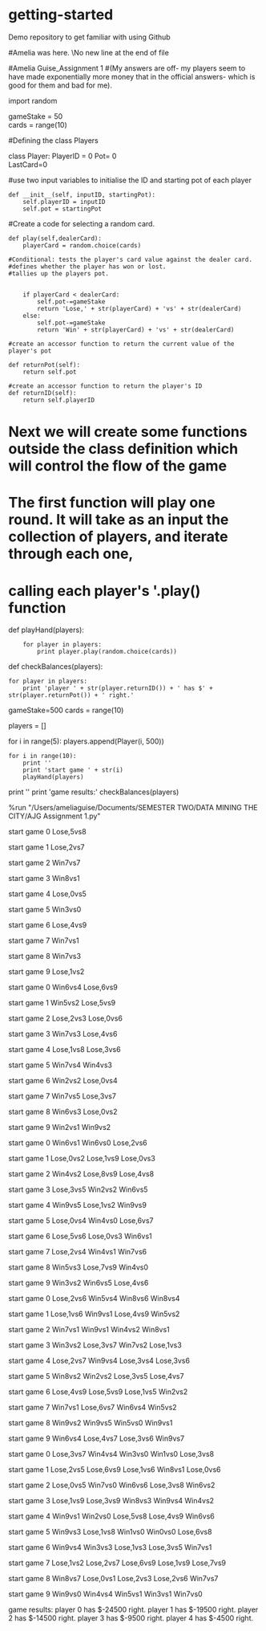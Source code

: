 # getting-started
Demo repository to get familiar with using Github


#Amelia was here. 
\No new line at the end of file

#Amelia Guise_Assignment 1
#(My answers are off- my players seem to have made exponentially more money that in the official answers- which is good for them and bad for me). 

import random

gameStake = 50  
cards = range(10)

#Defining the class Players

class Player:
    PlayerID = 0
    Pot= 0   
    LastCard=0

#use two input variables to initialise the ID and starting pot of each player

    def __init__(self, inputID, startingPot):
        self.playerID = inputID
        self.pot = startingPot
        
   #Create a code for selecting a random card. 
             
    def play(self,dealerCard):
        playerCard = random.choice(cards)
        
    #Conditional: tests the player's card value against the dealer card.
    #defines whether the player has won or lost.
    #tallies up the players pot. 

        
        if playerCard < dealerCard:
            self.pot-=gameStake
            return 'Lose,' + str(playerCard) + 'vs' + str(dealerCard)
        else:
            self.pot-=gameStake
            return 'Win' + str(playerCard) + 'vs' + str(dealerCard)
    
    #create an accessor function to return the current value of the player's pot

    def returnPot(self):
        return self.pot
        
    #create an accessor function to return the player's ID
    def returnID(self):
        return self.playerID
        
# Next we will create some functions outside the class definition which will control the flow of the game
# The first function will play one round. It will take as an input the collection of players, and iterate through each one,
# calling each player's '.play() function

def playHand(players):
    
        for player in players:
            print player.play(random.choice(cards))

def checkBalances(players):
    
    for player in players:
        print 'player ' + str(player.returnID()) + ' has $' + str(player.returnPot()) + ' right.'
        
gameStake=500
cards = range(10)

players = []      

for i in range(5):
    players.append(Player(i, 500))
    
    for i in range(10):
        print ''
        print 'start game ' + str(i)
        playHand(players)
    
print ''
print 'game results:'
checkBalances(players)


%run "/Users/ameliaguise/Documents/SEMESTER TWO/DATA MINING THE CITY/AJG Assignment 1.py"

start game 0
Lose,5vs8

start game 1
Lose,2vs7

start game 2
Win7vs7

start game 3
Win8vs1

start game 4
Lose,0vs5

start game 5
Win3vs0

start game 6
Lose,4vs9

start game 7
Win7vs1

start game 8
Win7vs3

start game 9
Lose,1vs2

start game 0
Win6vs4
Lose,6vs9

start game 1
Win5vs2
Lose,5vs9

start game 2
Lose,2vs3
Lose,0vs6

start game 3
Win7vs3
Lose,4vs6

start game 4
Lose,1vs8
Lose,3vs6

start game 5
Win7vs4
Win4vs3

start game 6
Win2vs2
Lose,0vs4

start game 7
Win7vs5
Lose,3vs7

start game 8
Win6vs3
Lose,0vs2

start game 9
Win2vs1
Win9vs2

start game 0
Win6vs1
Win6vs0
Lose,2vs6

start game 1
Lose,0vs2
Lose,1vs9
Lose,0vs3

start game 2
Win4vs2
Lose,8vs9
Lose,4vs8

start game 3
Lose,3vs5
Win2vs2
Win6vs5

start game 4
Win9vs5
Lose,1vs2
Win9vs9

start game 5
Lose,0vs4
Win4vs0
Lose,6vs7

start game 6
Lose,5vs6
Lose,0vs3
Win6vs1

start game 7
Lose,2vs4
Win4vs1
Win7vs6

start game 8
Win5vs3
Lose,7vs9
Win4vs0

start game 9
Win3vs2
Win6vs5
Lose,4vs6

start game 0
Lose,2vs6
Win5vs4
Win8vs6
Win8vs4

start game 1
Lose,1vs6
Win9vs1
Lose,4vs9
Win5vs2

start game 2
Win7vs1
Win9vs1
Win4vs2
Win8vs1

start game 3
Win3vs2
Lose,3vs7
Win7vs2
Lose,1vs3

start game 4
Lose,2vs7
Win9vs4
Lose,3vs4
Lose,3vs6

start game 5
Win8vs2
Win2vs2
Lose,3vs5
Lose,4vs7

start game 6
Lose,4vs9
Lose,5vs9
Lose,1vs5
Win2vs2

start game 7
Win7vs1
Lose,6vs7
Win6vs4
Win5vs2

start game 8
Win9vs2
Win9vs5
Win5vs0
Win9vs1

start game 9
Win6vs4
Lose,4vs7
Lose,3vs6
Win9vs7

start game 0
Lose,3vs7
Win4vs4
Win3vs0
Win1vs0
Lose,3vs8

start game 1
Lose,2vs5
Lose,6vs9
Lose,1vs6
Win8vs1
Lose,0vs6

start game 2
Lose,0vs5
Win7vs0
Win6vs6
Lose,3vs8
Win6vs2

start game 3
Lose,1vs9
Lose,3vs9
Win8vs3
Win9vs4
Win4vs2

start game 4
Win9vs1
Win2vs0
Lose,5vs8
Lose,4vs9
Win6vs6

start game 5
Win9vs3
Lose,1vs8
Win1vs0
Win0vs0
Lose,6vs8

start game 6
Win9vs4
Win3vs3
Lose,1vs3
Lose,3vs5
Win7vs1

start game 7
Lose,1vs2
Lose,2vs7
Lose,6vs9
Lose,1vs9
Lose,7vs9

start game 8
Win8vs7
Lose,0vs1
Lose,2vs3
Lose,2vs6
Win7vs7

start game 9
Win9vs0
Win4vs4
Win5vs1
Win3vs1
Win7vs0

game results:
player 0 has $-24500 right.
player 1 has $-19500 right.
player 2 has $-14500 right.
player 3 has $-9500 right.
player 4 has $-4500 right.


